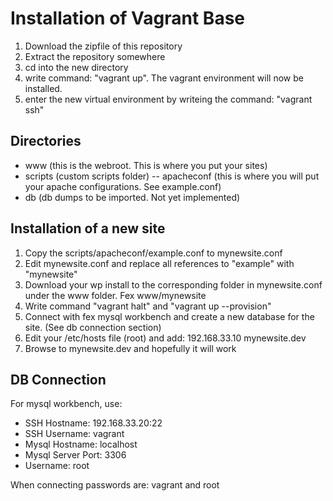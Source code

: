 # Installation of Vagrant Base #

1. Download the zipfile of this repository
2. Extract the repository somewhere
3. cd into the new directory
4. write command: "vagrant up". The vagrant environment will now be installed. 
5. enter the new virtual environment by writeing the command: "vagrant ssh"

## Directories ##
- www (this is the webroot. This is where you put your sites)
- scripts (custom scripts folder)
  -- apacheconf (this is where you will put your apache configurations. See example.conf)
- db (db dumps to be imported. Not yet implemented)


## Installation of a new site ##
1. Copy the scripts/apacheconf/example.conf to mynewsite.conf
2. Edit mynewsite.conf and replace all references to "example" with "mynewsite"
3. Download your wp install to the corresponding folder in mynewsite.conf under the www folder. Fex www/mynewsite
4. Write command "vagrant halt" and "vagrant up --provision"
5. Connect with fex mysql workbench and create a new database for the site. (See db connection section)
6. Edit your /etc/hosts file (root) and add: 192.168.33.10  mynewsite.dev
7. Browse to mynewsite.dev and hopefully it will work

## DB Connection ##
For mysql workbench, use:
* SSH Hostname: 192.168.33.20:22
* SSH Username: vagrant
* Mysql Hostname: localhost
* Mysql Server Port: 3306
* Username: root

When connecting passwords are: vagrant and root


